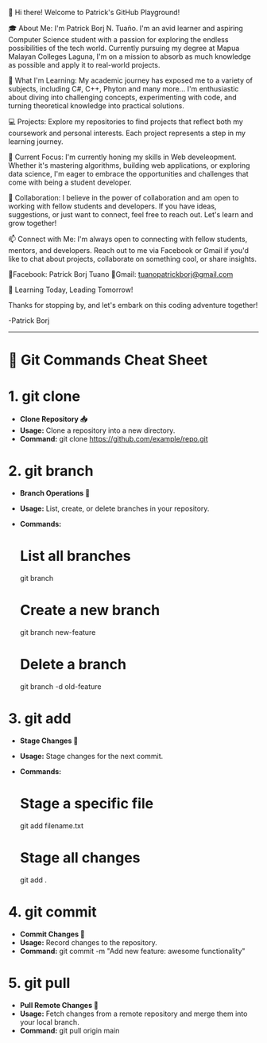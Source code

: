 👋 Hi there! Welcome to Patrick's GitHub Playground!

🎓 About Me:
I'm Patrick Borj N. Tuaño. I'm an avid learner and aspiring Computer Science student with a passion for exploring the endless possibilities of the tech world. Currently pursuing my degree at Mapua Malayan Colleges Laguna, I'm on a mission to absorb as much knowledge as possible and apply it to real-world projects.

🚀 What I'm Learning:
My academic journey has exposed me to a variety of subjects, including C#, C++, Phyton and many more... I'm enthusiastic about diving into challenging concepts, experimenting with code, and turning theoretical knowledge into practical solutions.

💻 Projects:
Explore my repositories to find projects that reflect both my coursework and personal interests. Each project represents a step in my learning journey.

🌱 Current Focus:
I'm currently honing my skills in Web develeopment. Whether it's mastering algorithms, building web applications, or exploring data science, I'm eager to embrace the opportunities and challenges that come with being a student developer.

🤝 Collaboration:
I believe in the power of collaboration and am open to working with fellow students and developers. If you have ideas, suggestions, or just want to connect, feel free to reach out. Let's learn and grow together!

📫 Connect with Me:
I'm always open to connecting with fellow students, mentors, and developers. Reach out to me via Facebook or Gmail if you'd like to chat about projects, collaborate on something cool, or share insights.

🔔Facebook: Patrick Borj Tuano
🔔Gmail: tuanopatrickborj@gmail.com

🌟 Learning Today, Leading Tomorrow!

Thanks for stopping by, and let's embark on this coding adventure together!

-Patrick Borj




---------------------------------------------------------------------------------------------------------------------------------------------------------------------------------------
# 🚀 Git Commands Cheat Sheet

# 1. git clone 
- **Clone Repository 📥**
- **Usage:** Clone a repository into a new directory.
- **Command:**
    git clone https://github.com/example/repo.git

# 2.  git branch
- **Branch Operations 🌿**
- **Usage:** List, create, or delete branches in your repository.
- **Commands:**
    # List all branches
    git branch

    # Create a new branch
    git branch new-feature

    # Delete a branch
    git branch -d old-feature

# 3. git add
- **Stage Changes 🔄**
- **Usage:** Stage changes for the next commit.
- **Commands:**
    # Stage a specific file
    git add filename.txt

    # Stage all changes
    git add .

# 4. git commit 
- **Commit Changes 📝**
- **Usage:** Record changes to the repository.
- **Command:**
    git commit -m "Add new feature: awesome functionality"

# 5. git pull
-   **Pull Remote Changes 🔄**
- **Usage:** Fetch changes from a remote repository and merge them into your local branch.
- **Command:**
    git pull origin main